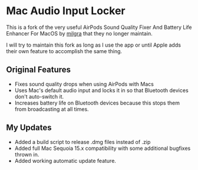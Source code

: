 # Mac Audio Input Locker

This is a fork of the very useful AirPods Sound Quality Fixer And Battery Life Enhancer For MacOS by [milgra](https://github.com/milgra/) that they no longer maintain.

I will try to maintain this fork as long as I use the app or until Apple adds their own feature to accomplish the same thing.

## Original Features

- Fixes sound quality drops when using AirPods with Macs
- Uses Mac's default audio input and locks it in so that Bluetooth devices don't auto-switch it.
- Increases battery life on Bluetooth devices because this stops them from broadcasting at all times.

## My Updates

- Added a build script to release .dmg files instead of .zip
- Added full Mac Sequoia 15.x compatibility with some additional bugfixes thrown in.
- Added working automatic update feature.
